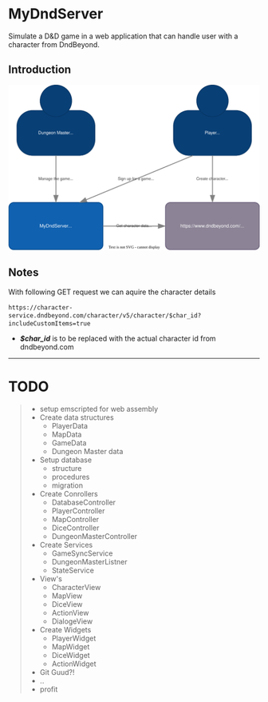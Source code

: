 # MyDndServer
Simulate a D&amp;D game in a web application that can handle user with a character from DndBeyond.

## Introduction 
![ProjectContext](doc/assets/context.svg)

## Notes
With following GET request we can aquire the character details
```
https://character-service.dndbeyond.com/character/v5/character/$char_id?includeCustomItems=true
```
- ***$char_id*** is to be replaced with the actual character id from dndbeyond.com

***

# TODO
>- setup emscripted for web assembly
>- Create data structures
>    - PlayerData
>    - MapData
>    - GameData
>    - Dungeon Master data
>- Setup database
>    - structure
>    - procedures
>    - migration
>- Create Conrollers
>    - DatabaseController
>    - PlayerController
>    - MapController
>    - DiceController
>    - DungeonMasterController
>- Create Services
>    - GameSyncService
>    - DungeonMasterListner
>    - StateService
>- View's
>    - CharacterView
>    - MapView
>    - DiceView
>    - ActionView
>    - DialogeView
>- Create Widgets
>    - PlayerWidget
>    - MapWidget
>    - DiceWidget
>    - ActionWidget
>- Git Guud?!
>- ..
>- profit
